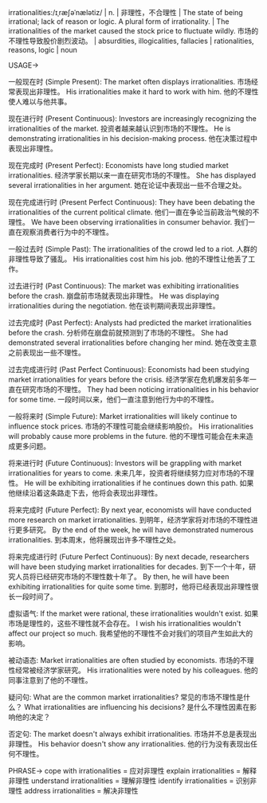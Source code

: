 irrationalities:/ɪˌræʃəˈnælətiz/ | n. | 非理性，不合理性 | The state of being irrational; lack of reason or logic.  A plural form of irrationality. |  The irrationalities of the market caused the stock price to fluctuate wildly. 市场的不理性导致股价剧烈波动。 |  absurdities, illogicalities, fallacies |  rationalities, reasons, logic | noun


USAGE->

一般现在时 (Simple Present):
The market often displays irrationalities.  市场经常表现出非理性。
His irrationalities make it hard to work with him. 他的不理性使人难以与他共事。

现在进行时 (Present Continuous):
Investors are increasingly recognizing the irrationalities of the market. 投资者越来越认识到市场的不理性。
He is demonstrating irrationalities in his decision-making process. 他在决策过程中表现出非理性。

现在完成时 (Present Perfect):
Economists have long studied market irrationalities. 经济学家长期以来一直在研究市场的不理性。
She has displayed several irrationalities in her argument. 她在论证中表现出一些不合理之处。

现在完成进行时 (Present Perfect Continuous):
They have been debating the irrationalities of the current political climate. 他们一直在争论当前政治气候的不理性。
We have been observing irrationalities in consumer behavior. 我们一直在观察消费者行为中的不理性。

一般过去时 (Simple Past):
The irrationalities of the crowd led to a riot.  人群的非理性导致了骚乱。
His irrationalities cost him his job. 他的不理性让他丢了工作。


过去进行时 (Past Continuous):
The market was exhibiting irrationalities before the crash. 崩盘前市场就表现出非理性。
He was displaying irrationalities during the negotiation. 他在谈判期间表现出非理性。


过去完成时 (Past Perfect):
Analysts had predicted the market irrationalities before the crash. 分析师在崩盘前就预测到了市场的不理性。
She had demonstrated several irrationalities before changing her mind.  她在改变主意之前表现出一些不理性。


过去完成进行时 (Past Perfect Continuous):
Economists had been studying market irrationalities for years before the crisis.  经济学家在危机爆发前多年一直在研究市场的不理性。
They had been noticing irrationalities in his behavior for some time. 一段时间以来，他们一直注意到他行为中的不理性。

一般将来时 (Simple Future):
Market irrationalities will likely continue to influence stock prices. 市场的不理性可能会继续影响股价。
His irrationalities will probably cause more problems in the future. 他的不理性可能会在未来造成更多问题。


将来进行时 (Future Continuous):
Investors will be grappling with market irrationalities for years to come.  未来几年，投资者将继续努力应对市场的不理性。
He will be exhibiting irrationalities if he continues down this path. 如果他继续沿着这条路走下去，他将会表现出非理性。


将来完成时 (Future Perfect):
By next year, economists will have conducted more research on market irrationalities. 到明年，经济学家将对市场的不理性进行更多研究。
By the end of the week, he will have demonstrated numerous irrationalities. 到本周末，他将展现出许多不理性之处。


将来完成进行时 (Future Perfect Continuous):
By next decade, researchers will have been studying market irrationalities for decades.  到下一个十年，研究人员将已经研究市场的不理性数十年了。
By then, he will have been exhibiting irrationalities for quite some time. 到那时，他将已经表现出非理性很长一段时间了。

虚拟语气:
If the market were rational, these irrationalities wouldn't exist. 如果市场是理性的，这些不理性就不会存在。
I wish his irrationalities wouldn't affect our project so much. 我希望他的不理性不会对我们的项目产生如此大的影响。

被动语态:
Market irrationalities are often studied by economists. 市场的不理性经常被经济学家研究。
His irrationalities were noted by his colleagues.  他的同事注意到了他的不理性。

疑问句:
What are the common market irrationalities? 常见的市场不理性是什么？
What irrationalities are influencing his decisions?  是什么不理性因素在影响他的决定？

否定句:
The market doesn't always exhibit irrationalities. 市场并不总是表现出非理性。
His behavior doesn't show any irrationalities. 他的行为没有表现出任何不理性。

PHRASE->
cope with irrationalities  =  应对非理性
explain irrationalities = 解释非理性
understand irrationalities = 理解非理性
identify irrationalities = 识别非理性
address irrationalities =  解决非理性
